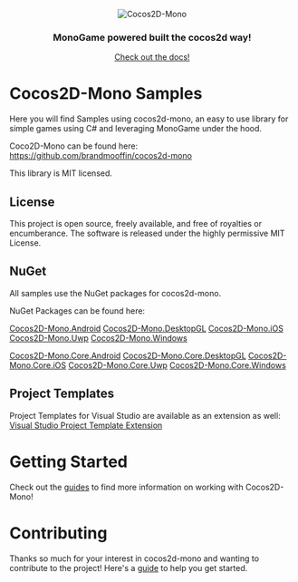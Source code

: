 <div align="center">

![Cocos2D-Mono](https://raw.githubusercontent.com/brandmooffin/cocos2d-mono/master/Logos/logo-full-200.png)

### MonoGame powered built the cocos2d way!

[Check out the docs!](https://cocos2d-mono.dev)
</div>

# Cocos2D-Mono Samples
Here you will find Samples using cocos2d-mono, an easy to use library for simple games using C# and leveraging MonoGame under the hood.

Coco2D-Mono can be found here: https://github.com/brandmooffin/cocos2d-mono


This library is MIT licensed.

License
-------

This project is open source, freely available, and free of royalties
or encumberance. The software is released under the highly permissive
MIT License.

NuGet
-----
All samples use the NuGet packages for cocos2d-mono.

NuGet Packages can be found here:

[Cocos2D-Mono.Android](https://www.nuget.org/packages/Cocos2D-Mono.Android/)
[Cocos2D-Mono.DesktopGL](https://www.nuget.org/packages/Cocos2D-Mono.DesktopGL/)
[Cocos2D-Mono.iOS](https://www.nuget.org/packages/Cocos2D-Mono.iOS/)
[Cocos2D-Mono.Uwp](https://www.nuget.org/packages/Cocos2D-Mono.Uwp/)
[Cocos2D-Mono.Windows](https://www.nuget.org/packages/Cocos2D-Mono.Windows/)

[Cocos2D-Mono.Core.Android](https://www.nuget.org/packages/Cocos2D-Mono.Core.Android/)
[Cocos2D-Mono.Core.DesktopGL](https://www.nuget.org/packages/Cocos2D-Mono.Core.DesktopGL/)
[Cocos2D-Mono.Core.iOS](https://www.nuget.org/packages/Cocos2D-Mono.Core.iOS/)
[Cocos2D-Mono.Core.Uwp](https://www.nuget.org/packages/Cocos2D-Mono.Core.Uwp/)
[Cocos2D-Mono.Core.Windows](https://www.nuget.org/packages/Cocos2D-Mono.Core.Windows/)

Project Templates
-----------------

Project Templates for Visual Studio are available as an extension as well:
[Visual Studio Project Template Extension](https://marketplace.visualstudio.com/items?itemName=Cocos2D-MonoTeamBrokenWallsStudios.cocos2dmonoprojecttemplates)



# Getting Started

Check out the [guides](https://cocos2d-mono.dev/docs/category/getting-started) to find more information on working with Cocos2D-Mono!

# Contributing

Thanks so much for your interest in cocos2d-mono and wanting to contribute to the project! Here's a [guide](https://cocos2d-mono.dev/docs/category/contributing) to help you get started.

